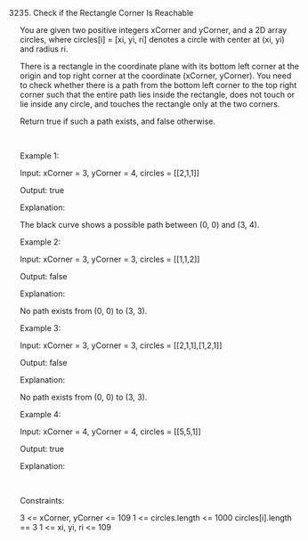 3235. Check if the Rectangle Corner Is Reachable

You are given two positive integers xCorner and yCorner, and a 2D array circles, where circles[i] = [xi, yi, ri] denotes a circle with center at (xi, yi) and radius ri.

There is a rectangle in the coordinate plane with its bottom left corner at the origin and top right corner at the coordinate (xCorner, yCorner). You need to check whether there is a path from the bottom left corner to the top right corner such that the entire path lies inside the rectangle, does not touch or lie inside any circle, and touches the rectangle only at the two corners.

Return true if such a path exists, and false otherwise.

 

Example 1:

Input: xCorner = 3, yCorner = 4, circles = [[2,1,1]]

Output: true

Explanation:

The black curve shows a possible path between (0, 0) and (3, 4).

Example 2:

Input: xCorner = 3, yCorner = 3, circles = [[1,1,2]]

Output: false

Explanation:

No path exists from (0, 0) to (3, 3).

Example 3:

Input: xCorner = 3, yCorner = 3, circles = [[2,1,1],[1,2,1]]

Output: false

Explanation:

No path exists from (0, 0) to (3, 3).

Example 4:

Input: xCorner = 4, yCorner = 4, circles = [[5,5,1]]

Output: true

Explanation:

 

Constraints:

3 <= xCorner, yCorner <= 109
1 <= circles.length <= 1000
circles[i].length == 3
1 <= xi, yi, ri <= 109